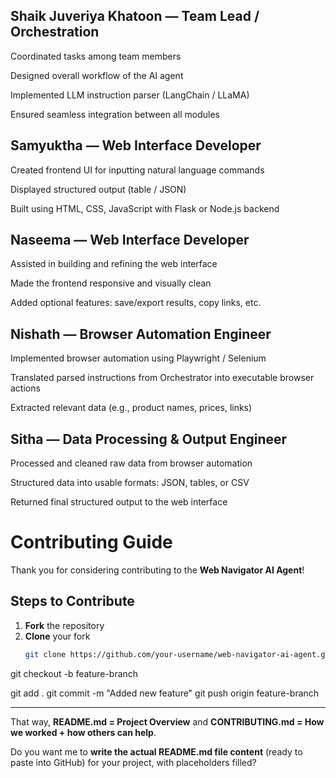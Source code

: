 ## Shaik Juveriya Khatoon — Team Lead / Orchestration

Coordinated tasks among team members

Designed overall workflow of the AI agent

Implemented LLM instruction parser (LangChain / LLaMA)

Ensured seamless integration between all modules

## Samyuktha — Web Interface Developer

Created frontend UI for inputting natural language commands

Displayed structured output (table / JSON)

Built using HTML, CSS, JavaScript with Flask or Node.js backend

## Naseema — Web Interface Developer

Assisted in building and refining the web interface

Made the frontend responsive and visually clean

Added optional features: save/export results, copy links, etc.

## Nishath — Browser Automation Engineer

Implemented browser automation using Playwright / Selenium

Translated parsed instructions from Orchestrator into executable browser actions

Extracted relevant data (e.g., product names, prices, links)

## Sitha — Data Processing & Output Engineer

Processed and cleaned raw data from browser automation

Structured data into usable formats: JSON, tables, or CSV

Returned final structured output to the web interface

# Contributing Guide  

Thank you for considering contributing to the **Web Navigator AI Agent**!  

## Steps to Contribute  

1. **Fork** the repository  
2. **Clone** your fork  
   ```bash
   git clone https://github.com/your-username/web-navigator-ai-agent.git


git checkout -b feature-branch


git add .
git commit -m "Added new feature"
git push origin feature-branch



---

That way, **README.md = Project Overview** and **CONTRIBUTING.md = How we worked + how others can help**.  

Do you want me to **write the actual README.md file content** (ready to paste into GitHub) for your project, with placeholders filled?
